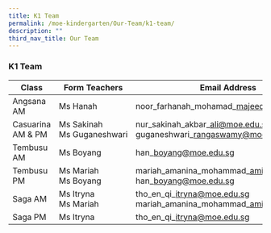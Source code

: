 ```yaml
---
title: K1 Team
permalink: /moe-kindergarten/Our-Team/k1-team/
description: ""
third_nav_title: Our Team
---
```

### **K1 Team**

| Class | Form Teachers | Email Address
| -------- | -------- | -------- |
| Angsana AM     | Ms Hanah | noor\_farhanah\_mohamad\_majeed@moe.edu.sg|
|Casuarina AM & PM| Ms Sakinah<br>Ms Guganeshwari|nur\_sakinah\_akbar\_ali@moe.edu.sg<br>guganeshwari\_rangaswamy@moe.edu.sg|
|Tembusu AM|Ms Boyang|han\_boyang@moe.edu.sg|
|Tembusu PM|Ms Mariah<br>Ms Boyang|mariah\_amanina\_mohammad\_amin@moe.edu.sg<br>han\_boyang@moe.edu.sg|
|Saga AM|Ms Itryna<br>Ms Mariah|tho\_en\_qi\_itryna@moe.edu.sg<br>mariah\_amanina\_mohammad\_amin@moe.edu.sg|
Saga PM|Ms Itryna|tho\_en\_qi\_itryna@moe.edu.sg|

